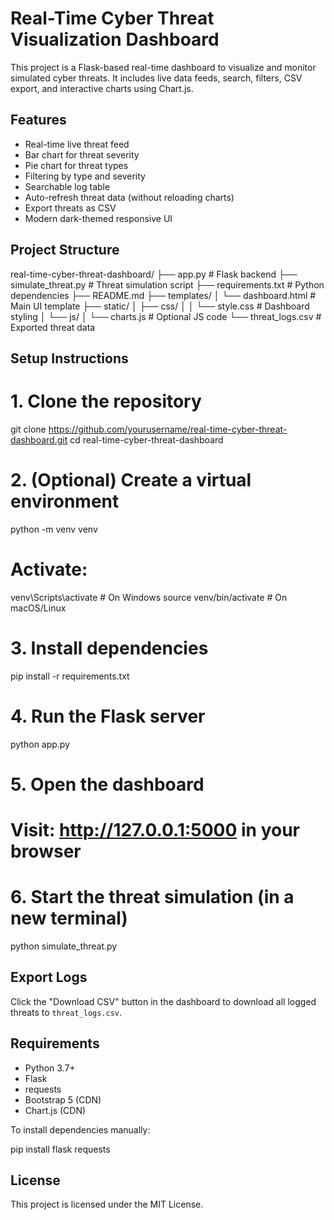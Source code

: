 # Real-Time Cyber Threat Visualization Dashboard

This project is a Flask-based real-time dashboard to visualize and monitor simulated cyber threats. It includes live data feeds, search, filters, CSV export, and interactive charts using Chart.js.

## Features

- Real-time live threat feed
- Bar chart for threat severity
- Pie chart for threat types
- Filtering by type and severity
- Searchable log table
- Auto-refresh threat data (without reloading charts)
- Export threats as CSV
- Modern dark-themed responsive UI

## Project Structure

real-time-cyber-threat-dashboard/
├── app.py                   # Flask backend
├── simulate_threat.py       # Threat simulation script
├── requirements.txt         # Python dependencies
├── README.md
├── templates/
│   └── dashboard.html       # Main UI template
├── static/
│   ├── css/
│   │   └── style.css        # Dashboard styling
│   └── js/
│       └── charts.js        # Optional JS code
└── threat_logs.csv          # Exported threat data

## Setup Instructions

# 1. Clone the repository
git clone https://github.com/yourusername/real-time-cyber-threat-dashboard.git
cd real-time-cyber-threat-dashboard

# 2. (Optional) Create a virtual environment
python -m venv venv
# Activate:
venv\Scripts\activate        # On Windows
source venv/bin/activate     # On macOS/Linux

# 3. Install dependencies
pip install -r requirements.txt

# 4. Run the Flask server
python app.py

# 5. Open the dashboard
# Visit: http://127.0.0.1:5000 in your browser

# 6. Start the threat simulation (in a new terminal)
python simulate_threat.py

## Export Logs

Click the "Download CSV" button in the dashboard to download all logged threats to `threat_logs.csv`.

## Requirements

- Python 3.7+
- Flask
- requests
- Bootstrap 5 (CDN)
- Chart.js (CDN)

To install dependencies manually:

pip install flask requests

## License

This project is licensed under the MIT License.
